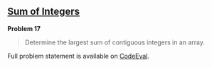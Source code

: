 [Sum of Integers][ce]
---------------------

**Problem 17**

> Determine the largest sum of contiguous integers in an array.

Full problem statement is available on [CodeEval][ce].

[ce]: https://www.codeeval.com/browse/17/
      "View problem statement on CodeEval"

